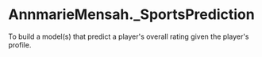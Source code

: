 # AnnmarieMensah._SportsPrediction
To build a model(s) that predict a player's overall rating given the player's profile.
